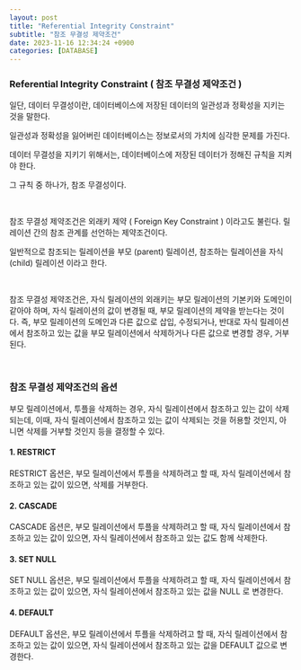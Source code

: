 ```yaml
---
layout: post
title: "Referential Integrity Constraint"
subtitle: "참조 무결성 제약조건"
date: 2023-11-16 12:34:24 +0900
categories: [DATABASE]
---
```


### Referential Integrity Constraint ( 참조 무결성 제약조건 )

일단, 데이터 무결성이란, 데이터베이스에 저장된 데이터의 일관성과 정확성을 지키는 것을 말한다.

일관성과 정확성을 잃어버린 데이터베이스는 정보로서의 가치에 심각한 문제를 가진다.

데이터 무결성을 지키기 위해서는, 데이터베이스에 저장된 데이터가 정해진 규칙을 지켜야 한다.

그 규칙 중 하나가, 참조 무결성이다.

<br>

참조 무결성 제약조건은 외래키 제약 ( Foreign Key Constraint ) 이라고도 불린다. 릴레이션 간의 참조 관계를 선언하는 제약조건이다.

일반적으로 참조되는 릴레이션을 부모 (parent) 릴레이션, 참조하는 릴레이션을 자식 (child) 릴레이션 이라고 한다.

<br>

참조 무결성 제약조건은, 자식 릴레이션의 외래키는 부모 릴레이션의 기본키와 도메인이 같아야 하며, 자식 릴레이션의 값이 변경될 때, 부모 릴레이션의 제약을 받는다는 것이다. 즉, 부모 릴레이션의 도메인과 다른 값으로 삽입, 수정되거나, 반대로 자식 릴레이션에서 참조하고 있는 값을 부모 릴레이션에서 삭제하거나 다른 값으로 변경할 경우, 거부된다.

<br>

### 참조 무결성 제약조건의 옵션

부모 릴레이션에서, 투플을 삭제하는 경우, 자식 릴레이션에서 참조하고 있는 값이 삭제되는데, 이때, 자식 릴레이션에서 참조하고 있는 값이 삭제되는 것을 허용할 것인지, 아니면 삭제를 거부할 것인지 등을 결정할 수 있다.

#### 1. RESTRICT

RESTRICT 옵션은, 부모 릴레이션에서 투플을 삭제하려고 할 때, 자식 릴레이션에서 참조하고 있는 값이 있으면, 삭제를 거부한다.

#### 2. CASCADE

CASCADE 옵션은, 부모 릴레이션에서 투플을 삭제하려고 할 때, 자식 릴레이션에서 참조하고 있는 값이 있으면, 자식 릴레이션에서 참조하고 있는 값도 함께 삭제한다.


#### 3. SET NULL

SET NULL 옵션은, 부모 릴레이션에서 투플을 삭제하려고 할 때, 자식 릴레이션에서 참조하고 있는 값이 있으면, 자식 릴레이션에서 참조하고 있는 값을 NULL 로 변경한다.

#### 4. DEFAULT

DEFAULT 옵션은, 부모 릴레이션에서 투플을 삭제하려고 할 때, 자식 릴레이션에서 참조하고 있는 값이 있으면, 자식 릴레이션에서 참조하고 있는 값을 DEFAULT 값으로 변경한다.
